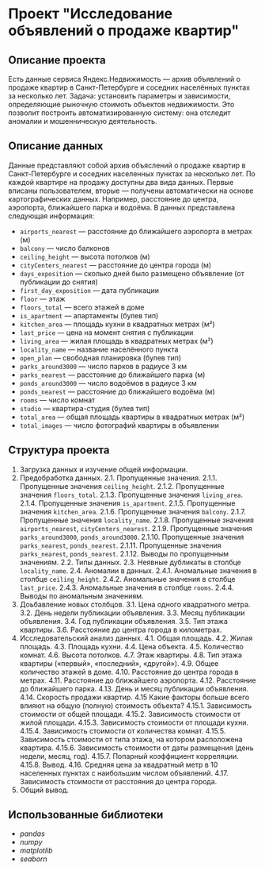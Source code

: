 # Проект "Исследование объявлений о продаже квартир"

## Описание проекта
Есть данные сервиса Яндекс.Недвижимость — архив объявлений о продаже квартир в Санкт-Петербурге и соседних населённых пунктах за несколько лет. Задача: установить параметры и зависимости, определяющие рыночную стоимоть объектов недвижимости. Это позволит построить автоматизированную систему: она отследит аномалии и мошенническую деятельность. 

## Описание данных
Данные представляют собой архив объяслений о продаже квартир в Санкт-Петербурге и соседних населенных пунктах за несколько лет. По каждой квартире на продажу доступны два вида данных. Первые вписаны пользователем, вторые — получены автоматически на основе картографических данных. Например, расстояние до центра, аэропорта, ближайшего парка и водоёма. В данных представлена следующая информация:
- `airports_nearest` — расстояние до ближайшего аэропорта в метрах (м)
- `balcony` — число балконов
- `ceiling_height` — высота потолков (м)
- `cityCenters_nearest` — расстояние до центра города (м)
- `days_exposition` — сколько дней было размещено объявление (от публикации до снятия)
- `first_day_exposition` — дата публикации
- `floor` — этаж
- `floors_total` — всего этажей в доме
- `is_apartment` — апартаменты (булев тип)
- `kitchen_area` — площадь кухни в квадратных метрах (м²)
- `last_price` — цена на момент снятия с публикации
- `living_area` — жилая площадь в квадратных метрах (м²)
- `locality_name` — название населённого пункта
- `open_plan` — свободная планировка (булев тип)
- `parks_around3000` — число парков в радиусе 3 км
- `parks_nearest` — расстояние до ближайшего парка (м)
- `ponds_around3000` — число водоёмов в радиусе 3 км
- `ponds_nearest` — расстояние до ближайшего водоёма (м)
- `rooms` — число комнат
- `studio` — квартира-студия (булев тип)
- `total_area` — общая площадь квартиры в квадратных метрах (м²)
- `total_images` — число фотографий квартиры в объявлении

## Структура проекта
1. Загрузка данных  и изучение общей информации.
2. Предобработка данных.
 2.1. Пропущенные значения.
  2.1.1. Пропущенные значения `ceiling_height`.
  2.1.2. Пропущенные значения `floors_total`.
  2.1.3. Пропущенные значения `living_area`.
  2.1.4. Пропущенные значения `is_apartment`.
  2.1.5. Пропущенные значения `kitchen_area`.
  2.1.6. Пропущенные значения `balcony`.
  2.1.7. Пропущенные значения `locality_name`.
  2.1.8. Пропущенные значения `airports_nearest`, `cityCenters_nearest`.
  2.1.9. Пропущенные значения `parks_around3000`, `ponds_around3000`.
  2.1.10. Пропущенные значения `parks_nearest`, `ponds_nearest`.
  2.1.11. Пропущенные значения `parks_nearest`, `ponds_nearest`.
  2.1.12. Выводы по пропущенным значениям.
 2.2. Типы данных.
 2.3. Неявные дубликаты в столбце `locality_name`.
 2.4. Аномалии в данных.
  2.4.1. Аномальные значения в столбце `ceiling_height`.
  2.4.2. Аномальные значения в столбце `last_price`.
  2.4.3. Аномальные значения в столбце `rooms`.
  2.4.4. Выводы по аномальным значениям.
3. Доьбавление новых столбцов.
 3.1. Цена одного квадратного метра.
 3.2. День недели публикации объявления.
 3.3. Месяц публикации объявления.
 3.4. Год публикации объявления.
 3.5. Тип этажа квартиры.
 3.6. Расстояние до центра города в километрах.
4. Исследовательский анализ данных.
 4.1. Общая площадь.
 4.2. Жилая площадь.
 4.3. Площадь кухни.
 4.4. Цена объекта.
 4.5. Количество комнат.
 4.6. Высота потолков.
 4.7. Этаж квартиры.
 4.8. Тип этажа квартиры («первый», «последний», «другой»).
 4.9. Общее количество этажей в доме.
 4.10. Расстояние до центра города в метрах.
 4.11. Расстояние до ближайшего аэропорта.
 4.12. Расстояние до ближайшего парка.
 4.13. День и месяц публикации объявления.
 4.14. Скорость продажи квартир.
 4.15  Какие факторы больше всего влияют на общую (полную) стоимость объекта?
  4.15.1. Зависимость стоимости от общей площади.
  4.15.2. Зависимость стоимости от жилой площади.
  4.15.3. Зависимость стоимости от площади кухни.
  4.15.4. Зависимость стоимости от количества комнат.
  4.15.5. Зависимость стоимости от типа этажа, на котором расположена квартира.
  4.15.6. Зависимость стоимости от даты размещения (день недели, месяц, год).
  4.15.7. Попарный коэффициент корреляции.
  4.15.8. Вывод.
 4.16. Средняя цена за квадратный метр в 10 населенных пунктах с наибольшим числом объявлений.
 4.17. Зависимость стоимости от расстояния до центра города.
5. Общий вывод.

## Использованные библиотеки
- *pandas*
- *numpy*
- *matplotlib*
- *seaborn*
